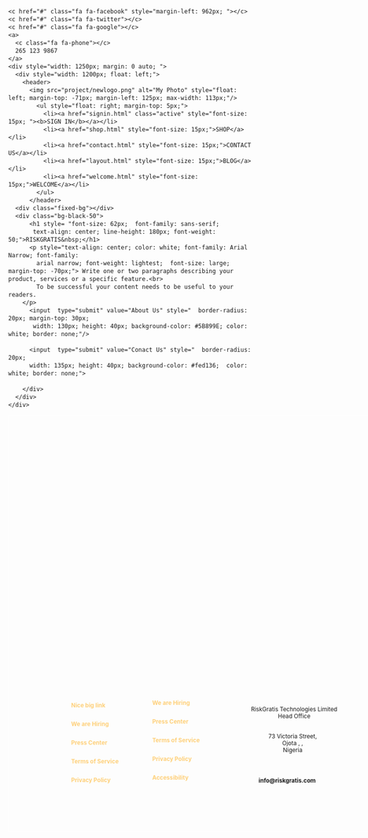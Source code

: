 <!DOCTYPE html>
<html>

  <head> 
      <meta name="viewport" content="width=device-width, initial-scale=1">
<link rel="stylesheet" href="https://cdnjs.cloudflare.com/ajax/libs/font-awesome/4.7.0/css/font-awesome.min.css">
<link rel='shortcut icon' type='image/x-icon' href='newlogo.ico' />
<title>Homepage</title>
<style>
  .fixed-bg {
  background-image: url("project/newproj1.jpg");
  min-height: 445px;
  background-attachment: fixed;
  background-position: 50% 0;
  background-repeat: no-repeat;
  background-size: cover;
  width: 1349px;
  margin-left: -50px;
  margin-top: 50px;
 }
  .bg-black-50 {
    background-color: rgba(0, 0, 0, 0.5) !important;
    color: #3e4555;
    width: 1349px;
  margin-left: -50px;
  min-height: 445px;
  margin-top: -488px;
  text-align: center;
  
}


.fa { 
  padding: 6px;
  text-decoration: none; 
  font-size: 15px;
  margin-top: 12px;
}
.fa:hover {
  opacity: 1.7;
}
.fa-facebook {
  color:gray;
}
.fa-twitter {
  color: gray;
}
.fa-google  {
  color: gray;
}
.fa-phone{
  color: grey;
}
.fa-envelop{
  color: white;
}
.fa-map-marker{
  color: none;
}
      ul {
        list-style-type: none;
        margin: 0;
        padding: 0;
        overflow: hidden;
        }
        li {
        float: right;
        }
        li a {        
        color: grey; padding: 16px; text-decoration: none;
        font-family: Cambria, Cochin, Georgia, Times, 'Times New Roman', serif;
        font-size: 13px;
        }
        
        li a:hover {
        text-decoration: underline; color: blue;  
        }
        a:visited { text-decoration: grey; background-color: gray;
      }    
      .vertical-menu {
  width: 200px;
}
.vertical-menu b {
  color: rgba(255, 166, 0, 0.521);
  display: block;
  padding: 12px;
  text-decoration: none;
}
.vertical-menu b:hover {
  color: rgba(0, 0, 255, 0.432);
  padding-left: 24px;
  transition-duration: 500ms;
}

.vertical-menu b.active {
  background-color: #4CAF50;
  color: white;
  font-family: monospace;
}
.footer-content{
    text-align: center;
        padding: 10px;
}
    </style>
  </head>
  <body>  
  
    <c href="#" class="fa fa-facebook" style="margin-left: 962px; "></c> 
    <c href="#" class="fa fa-twitter"></c>
    <c href="#" class="fa fa-google"></c>
    <a>
      <c class="fa fa-phone"></c>
      265 123 9867
    </a>
    <div style="width: 1250px; margin: 0 auto; ">
      <div style="width: 1200px; float: left;">
        <header>
          <img src="project/newlogo.png" alt="My Photo" style="float: left; margin-top: -71px; margin-left: 125px; max-width: 113px;"/>         
            <ul style="float: right; margin-top: 5px;">
              <li><a href="signin.html" class="active" style="font-size: 15px; "><b>SIGN IN</b></a></li>
              <li><a href="shop.html" style="font-size: 15px;">SHOP</a></li>
              <li><a href="contact.html" style="font-size: 15px;">CONTACT US</a></li>
              <li><a href="layout.html" style="font-size: 15px;">BLOG</a></li>
              <li><a href="welcome.html" style="font-size: 15px;">WELCOME</a></li>
            </ul>
          </header>
      <div class="fixed-bg"></div>
      <div class="bg-black-50">
          <h1 style= "font-size: 62px;  font-family: sans-serif; 
           text-align: center; line-height: 180px; font-weight: 50;">RISKGRATIS&nbsp;</h1>     
          <p style="text-align: center; color: white; font-family: Arial Narrow; font-family: 
            arial narrow; font-weight: lightest;  font-size: large; margin-top: -70px;"> Write one or two paragraphs describing your product, services or a specific feature.<br>
            To be successful your content needs to be useful to your readers.
        </p>   
          <input  type="submit" value="About Us" style="  border-radius: 20px; margin-top: 30px;
           width: 130px; height: 40px; background-color: #5B899E; color: white; border: none;"/>

          <input  type="submit" value="Conact Us" style="  border-radius: 20px; 
          width: 135px; height: 40px; background-color: #fed136;  color: white; border: none;">

        </div>
      </div>
    </div>
  </body> 
  <footer style="width: 1100px; height: 844px; border: white 1px solid;">
    <div class="footer-content" style="margin-top: 560px; margin-left: 105px; font-size:  smaller; text-align: justify;" >
     <div class="vertical-menu" >
        <b href="nice.html">Nice big link</b>
        <b href="hiring.html">We are Hiring</b>
        <b href="press.html">Press Center</b>
        <b href="service.html">Terms of Service</b>
        <b href="policy.html">Privacy Policy</b>
     </div>
     <div class="footer-content" style="margin-left: 155px; margin-top: -205px;  text-align: justify; font: smaller;" >
        <div class="vertical-menu">
          <b href="hiring.html">We are Hiring</b>
          <b href="press.html">Press Center</b>
          <b href="service">Terms of Service</b>
          <b href="policy">Privacy Policy</b>
          <b href="Accessibility.html">Accessibility</b>
          </div>
      </div>
      <div style=" margin-left: 10px; text-align: center; margin-top: -190px;">
        <i class="fa fa-map-marker" style="float:left;  margin-left: 338px; margin-top: 6px; font-size: 28px;"></i>
        <p style="float:left; margin-left: 30px; margin-top: 15px;">RiskGratis Technologies Limited <br>Head Office</p>
        <p style="float: left; margin-left: -140px; margin-top: 70px;">73 Victoria Street, <br>Ojota , ,<br> Nigeria</p>
        <c href="#" class="fa fa-phone" style="float: left; margin-top: 115px; font-size: 28px; margin-left: -240px;"></c>
        <p style=" float:left; margin-top: 160px; margin-left: -160px;"><b>info@riskgratis.com</b></p>
        <c href="#" class="fa fa-envelope-o" style="font-size: 23px; float: left; margin-top: 150px; margin-left: -240px;"></c>
      </div> 
        <div style=" margin-top: -120px; margin-left: 723px;">
        <h3 style="color: rgba(26, 1, 26, 0.623); font-size: large;">Subscribe to Our Newsletter</h3>
        </div>
       <div>
        <label for="fname"></label> &nbsp;  &nbsp;  &nbsp; <input type="text" id="fname" name="fname" placeholder="Email id" 
      style="border-radius:  2px; padding: 10px; width: 230px;height: 15px; border: 2px solid rgba(61, 57, 57, 0.075);
      float: left; margin-left: 624px; margin-top: -10px;">


      <input  type="submit" value="Subscribe" style=" float: right; margin-top: -40px; margin-right: -55px; text-align: center;
       width: 155px; height: 50px; background-color: rgb(253, 107, 107); color: white; border: none;"/>
       <img src="fotter.jpg" alt="photo" style=" float: right; max-width: 300px; margin-right: -100px; margin-top: 30px;"/>
    </div>  
  </footer-->
</html>